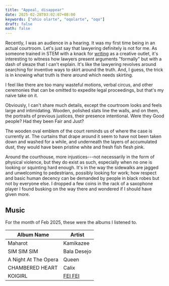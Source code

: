 ```yaml
---
title: "Appeal, disappear"
date: 2025-02-28T03:02:07+08:00
keywords: ["ohio olarte", "oqolarte", "oqo"]
draft: false
math: false
---
```


Recently, I was an audience in a hearing. It was my first time being in
an actual courtroom. Let's just say that lawyering definitely is not for
me. As someone trained in STEM with a knack for [writing](/writing) as a
creative outlet, it's interesting to witness how lawyers present
arguments "formally" but with a dash of sleaze that I can't explain. It's
like the lawyering revolves around searching for inventive ways to skirt
around the truth. And, I guess, the trick is in knowing what truth is
there around which needs skirting.

I feel like there are too many wasteful motions, verbal circus, and
other ceremonies that can be omitted to expedite legal proceedings, but
that's my naive take on it.

Obviously, I can't share much details, except the courtroom looks and
feels large and intimidating. Wooden, polished slats line the walls, and
on them, the portraits of previous justices, their presence intentional.
Were they Good people? Had they been Fair and Just?

The wooden oval emblem of the court reminds us of where the case is
currently at. The curtains that drape around it seem to have not been
taken down and washed for a while, and underneath the layers of
accumulated dust, they would have been pristine white and fresh fish
flesh pink.

Around the courthouse, more injustices---not necessarily in the form of
physical violence, but they do exist as such, especially when no one is
looking or squinting hard enough. It's in the way the sidewalks are jagged and
unwelcoming to pedestrians, possibly looking for work; how respect and
basic human decency can be demanded by people in black robes but not by
everyone else. I dropped a few coins in the rack of a saxophone player
I found busking on the way there and wondered if I should have given
more.

## Music

For the month of Feb 2025, these were the albums I listened to.

| Album Name           | Artist                                                             |
|----------------------|--------------------------------------------------------------------|
| Maharot              | Kamikazee                                                          |
| SIM SIM SIM          | Bala Desejo                                                        |
| A Night At The Opera | Queen                                                              |
| CHAMBERED HEART      | Calix                                                              |
| KOIGIRL              | [FEI FEI](https://www.fliptop.com.ph/articles/mc-spotlight-feifei) |
